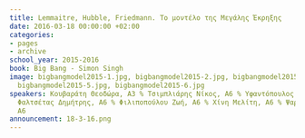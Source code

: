 ```yaml
---
title: Lemmaitre, Hubble, Friedmann. Το μοντέλο της Μεγάλης Έκρηξης
date: 2016-03-18 00:00:00 +02:00
categories:
- pages
- archive
school_year: 2015-2016
book: Big Bang - Simon Singh
image: bigbangmodel2015-1.jpg, bigbangmodel2015-2.jpg, bigbangmodel2015-3.jpg, bigbangmodel2015-4.jpg,
  bigbangmodel2015-5.jpg, bigbangmodel2015-6.jpg
speakers: Κουβαράτη Θεοδώρα, Α3 % Τσιμπλιάρης Νίκος, Α6 % Υφαντόπουλος Τάσος, Α6 %
  Φαλτσέτας Δημήτρης, Α6 % Φιλιποπούλου Ζωή, Α6 % Χίνη Μελίτη, Α6 % Ψαρράς Οδυσσέας,
  Α6
announcement: 18-3-16.png
---
```


